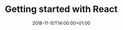 ---
title: "Getting started with React"
publishDate: 2018-11-08T15:45:12+01:00
date: 2018-11-10T14:00:00+01:00
draft: false

required: false
---